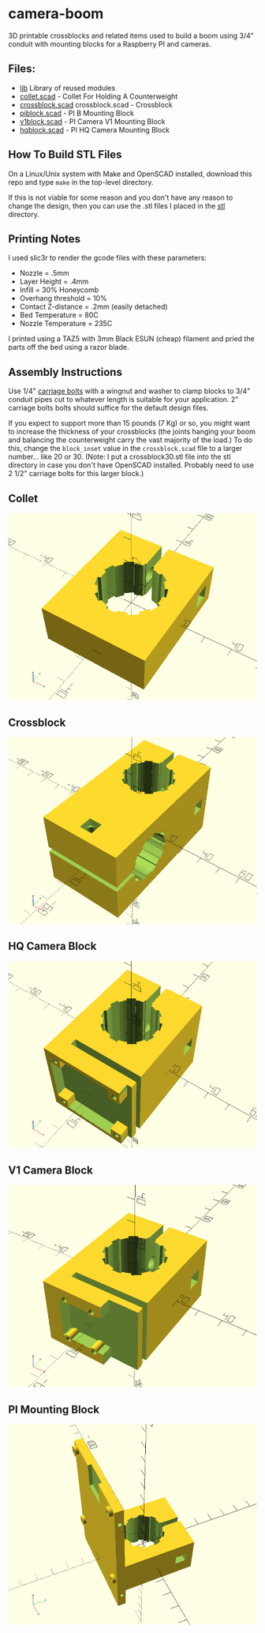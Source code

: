# camera-boom
3D printable crossblocks and related items used to build a boom using 3/4" conduit 
with mounting blocks for a Raspberry PI and cameras.

## Files:
* [lib](lib) Library of reused modules
* [collet.scad](collet.scad) - Collet For Holding A Counterweight
* [crossblock.scad](crossblock.scad) crossblock.scad - Crossblock
* [piblock.scad](piblock.scad) - PI B Mounting Block
* [v1block.scad](v1block.scad) - PI Camera V1 Mounting Block
* [hqblock.scad](hqblock.scad) - PI HQ Camera Mounting Block

## How To Build STL Files 

On a Linux/Unix system with Make and OpenSCAD installed, download this repo and type `make`
in the top-level directory.

If this is not viable for some reason and you don't have any reason to change the design,
then you can use the .stl files I placed in the [stl](stl) directory.

## Printing Notes

I used slic3r to render the gcode files with these parameters:

* Nozzle = .5mm
* Layer Height = .4mm
* Infill = 30% Honeycomb
* Overhang threshold = 10% 
* Contact Z-distance = .2mm (easily detached)
* Bed Temperature = 80C
* Nozzle Temperature = 235C

I printed using a TAZ5 with 3mm Black ESUN (cheap) filament and pried the parts
off the bed using a razor blade.

## Assembly Instructions

Use 1/4" [carriage bolts](https://en.wikipedia.org/wiki/Carriage_bolt) 
with a wingnut and washer to clamp blocks to 3/4" conduit pipes cut to whatever 
length is suitable for your application. 
2" carriage bolts bolts should suffice for the default design files.

If you expect to support more than 15 pounds (7 Kg) or so, you might want to
increase the thickness of your crossblocks (the joints hanging your boom
and balancing the counterweight carry the vast majority of the load.) 
To do this, change the `block_inset` value in the `crossblock.scad` file
to a larger number... like 20 or 30.  (Note: I put a crossblock30.stl file
into the stl directory in case you don't have OpenSCAD installed. 
Probably need to use 2 1/2" carriage bolts for this larger block.)

## Collet
![collet.scad](img/collet.png)

## Crossblock
![crossblock.scad](img/crossblock.png)

## HQ Camera Block
![hqblock.scad](img/hqblock.png)

## V1 Camera Block
![v1block.scad](img/v1block.png)

## PI Mounting Block
![piblock.scad](img/piblock.png)

